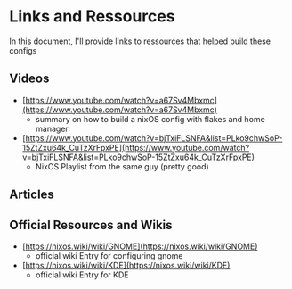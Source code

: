 # Links and Ressources
In this document, I'll provide links to ressources that helped build these configs
## Videos
- [https://www.youtube.com/watch?v=a67Sv4Mbxmc](https://www.youtube.com/watch?v=a67Sv4Mbxmc)
    - summary on how to build a nixOS config with flakes and home manager
- [https://www.youtube.com/watch?v=bjTxiFLSNFA&list=PLko9chwSoP-15ZtZxu64k_CuTzXrFpxPE](https://www.youtube.com/watch?v=bjTxiFLSNFA&list=PLko9chwSoP-15ZtZxu64k_CuTzXrFpxPE)
    - NixOS Playlist from the same guy (pretty good)

## Articles

## Official Resources and Wikis
- [https://nixos.wiki/wiki/GNOME](https://nixos.wiki/wiki/GNOME)
    - official wiki Entry for configuring gnome
- [https://nixos.wiki/wiki/KDE](https://nixos.wiki/wiki/KDE)
    - official wiki Entry for KDE